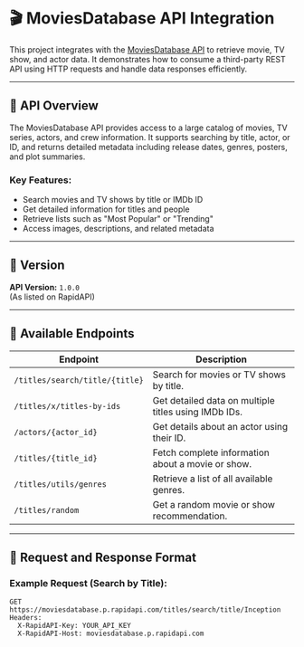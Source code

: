# 🎬 MoviesDatabase API Integration

This project integrates with the [MoviesDatabase API](https://rapidapi.com/SAdrian/api/moviesdatabase) to retrieve movie, TV show, and actor data. It demonstrates how to consume a third-party REST API using HTTP requests and handle data responses efficiently.

---

## 📖 API Overview

The MoviesDatabase API provides access to a large catalog of movies, TV series, actors, and crew information. It supports searching by title, actor, or ID, and returns detailed metadata including release dates, genres, posters, and plot summaries.

### Key Features:
- Search movies and TV shows by title or IMDb ID
- Get detailed information for titles and people
- Retrieve lists such as "Most Popular" or "Trending"
- Access images, descriptions, and related metadata

---

## 📌 Version

**API Version:** `1.0.0`  
(As listed on RapidAPI)

---

## 📂 Available Endpoints

| Endpoint | Description |
|----------|-------------|
| `/titles/search/title/{title}` | Search for movies or TV shows by title. |
| `/titles/x/titles-by-ids` | Get detailed data on multiple titles using IMDb IDs. |
| `/actors/{actor_id}` | Get details about an actor using their ID. |
| `/titles/{title_id}` | Fetch complete information about a movie or show. |
| `/titles/utils/genres` | Retrieve a list of all available genres. |
| `/titles/random` | Get a random movie or show recommendation. |

---

## 🔄 Request and Response Format

### Example Request (Search by Title):

```http
GET https://moviesdatabase.p.rapidapi.com/titles/search/title/Inception
Headers:
  X-RapidAPI-Key: YOUR_API_KEY
  X-RapidAPI-Host: moviesdatabase.p.rapidapi.com
